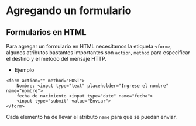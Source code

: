 # Agregando un formulario
## Formularios en HTML
Para agregar un formulario en HTML necesitamos la etiqueta ```<form>```, algunos atributos bastantes importantes son `action`, `method` para especificar el destino y el metodo del mensaje HTTP.
* Ejemplo
```
<form action="" method="POST">
    Nombre: <input type="text" placeholder="Ingrese el nombre" name="nombre">
    fecha de nacimiento <input type="date" name="fecha">
    <input type="submit" value="Enviar">
</form>
```
Cada elemento ha de llevar el atributo `name` para que se puedan enviar.